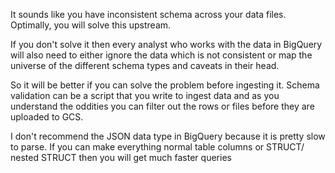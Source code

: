 It sounds like you have inconsistent schema across your data files. Optimally, you will solve this upstream. 

If you don't solve it then every analyst who works with the data in BigQuery will also need to either ignore the data which is not consistent or map the universe of the different schema types and caveats in their head. 

So it will be better if you can solve the problem before ingesting it. Schema validation can be a script that you write to ingest data and as you understand the oddities you can filter out the rows or files before they are uploaded to GCS.

I don't recommend the JSON data type in BigQuery because it is pretty slow to parse. If you can make everything normal table columns or STRUCT/ nested STRUCT then you will get much faster queries

